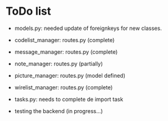 # ToDo list

* models.py: needed update of foreignkeys for new classes.
* codelist_manager: routes.py (complete)
* message_manager: routes.py (complete)
* note_manager: routes.py (partially)
* picture_manager: routes.py (model defined)
* wirelist_manager: routes.py (complete)
* tasks.py: needs to complete de import task

* testing the backend (in progress...)